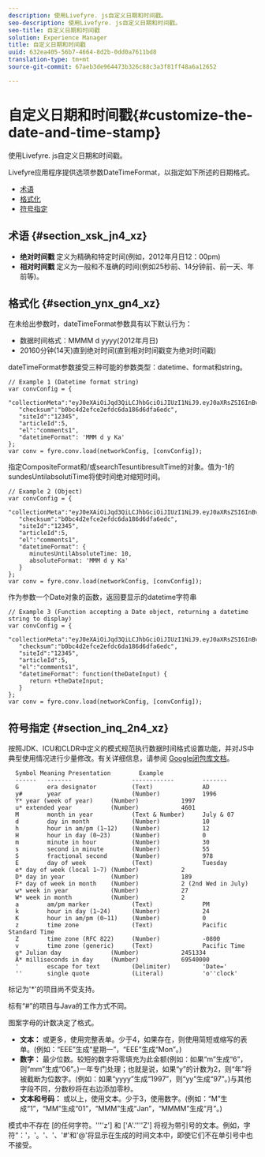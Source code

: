 ```yaml
---
description: 使用Livefyre. js自定义日期和时间戳。
seo-description: 使用Livefyre. js自定义日期和时间戳。
seo-title: 自定义日期和时间戳
solution: Experience Manager
title: 自定义日期和时间戳
uuid: 632ea405-56b7-4664-8d2b-0dd0a7611bd8
translation-type: tm+mt
source-git-commit: 67aeb3de964473b326c88c3a3f81ff48a6a12652

---
```



# 自定义日期和时间戳{#customize-the-date-and-time-stamp}

使用Livefyre. js自定义日期和时间戳。

Livefyre应用程序提供选项参数DateTimeFormat，以指定如下所述的日期格式。

* [术语](#c_date_time_stamp/section_xsk_jn4_xz)
* [格式化](#c_date_time_stamp/section_ynx_gn4_xz)
* [符号指定](#c_date_time_stamp/section_inq_2n4_xz)

## 术语 {#section_xsk_jn4_xz}

* **绝对时间戳** 定义为精确和特定时间(例如，2012年月日12：00pm)
* **相对时间戳** 定义为一般和不准确的时间(例如25秒前、14分钟前、前一天、年前等)。

## 格式化 {#section_ynx_gn4_xz}

在未给出参数时，dateTimeFormat参数具有以下默认行为：

* 数据时间格式：MMMM d yyyy(2012年月日)
* 20160分钟(14天)直到绝对时间(直到相对时间戳变为绝对时间戳)

dateTimeFormat参数接受三种可能的参数类型：datetime、format和string。

```
// Example 1 (Datetime format string)  
var convConfig = { 
   "collectionMeta":"eyJ0eXAiOiJqd3QiLCJhbGciOiJIUzI1NiJ9.eyJ0aXRsZSI6InBvc3QgMiIsInVybCI6Imh0dHA6XC9cL29yYW5nZXNhcmVncmVhdC5jb21cL3VzZWExcDcwXzEyXC8_cD01IiwidGFncyI6IiIsImNoZWNrc3VtIjoiYjBiYzRkMmVmY2UyZWZkYzZkYTE4NmQ2ZGZhNmVkYzAiLCJhcnRpY2xlSWQiOjV9.XZJTJgwpiFZCQ6dv8vvl91sMbFSJndzZPTHhmtOaImo", 
   "checksum":"b0bc4d2efce2efdc6da186d6dfa6edc", 
   "siteId":"12345", 
   "articleId":5, 
   "el":"comments1", 
   "datetimeFormat": 'MMM d y Ka' 
}; 
var conv = fyre.conv.load(networkConfig, [convConfig]);
```

指定CompositeFormat和/或searchTesuntibresultTime的对象。值为-1的sundesUntilabsolutiTime将使时间绝对缩短时间。

```
// Example 2 (Object)  
var convConfig = { 
   "collectionMeta":"eyJ0eXAiOiJqd3QiLCJhbGciOiJIUzI1NiJ9.eyJ0aXRsZSI6InBvc3QgMiIsInVybCI6Imh0dHA6XC9cL29yYW5nZXNhcmVncmVhdC5jb21cL3VzZWExcDcwXzEyXC8_cD01IiwidGFncyI6IiIsImNoZWNrc3VtIjoiYjBiYzRkMmVmY2UyZWZkYzZkYTE4NmQ2ZGZhNmVkYzAiLCJhcnRpY2xlSWQiOjV9.XZJTJgwpiFZCQ6dv8vvl91sMbFSJndzZPTHhmtOaImo", 
   "checksum":"b0bc4d2efce2efdc6da186d6dfa6edc", 
   "siteId":"12345", 
   "articleId":5, 
   "el":"comments1", 
   "datetimeFormat": { 
      minutesUntilAbsoluteTime: 10, 
      absoluteFormat: 'MMM d y Ka' 
   } 
};  
var conv = fyre.conv.load(networkConfig, [convConfig]);
```

作为参数一个Date对象的函数，返回要显示的datetime字符串

```
// Example 3 (Function accepting a Date object, returning a datetime string to display) 
var convConfig = { 
   "collectionMeta":"eyJ0eXAiOiJqd3QiLCJhbGciOiJIUzI1NiJ9.eyJ0aXRsZSI6InBvc3QgMiIsInVybCI6Imh0dHA6XC9cL29yYW5nZXNhcmVncmVhdC5jb21cL3VzZWExcDcwXzEyXC8_cD01IiwidGFncyI6IiIsImNoZWNrc3VtIjoiYjBiYzRkMmVmY2UyZWZkYzZkYTE4NmQ2ZGZhNmVkYzAiLCJhcnRpY2xlSWQiOjV9.XZJTJgwpiFZCQ6dv8vvl91sMbFSJndzZPTHhmtOaImo", 
   "checksum":"b0bc4d2efce2efdc6da186d6dfa6edc", 
   "siteId":"12345", 
   "articleId":5, 
   "el":"comments1", 
   "datetimeFormat": function(theDateInput) { 
      return +theDateInput; 
   } 
};  
var conv = fyre.conv.load(networkConfig, [convConfig]);
```

## 符号指定 {#section_inq_2n4_xz}

按照JDK、ICU和CLDR中定义的模式规范执行数据时间格式设置功能，并对JS中典型使用情况进行少量修改。有关详细信息，请参阅 [Google闭包库文档](https://developers.google.com/closure/library/docs/overview)。

```
  Symbol Meaning Presentation        Example 
  ------   -------                 ------------        ------- 
  G        era designator          (Text)              AD 
  y#       year                    (Number)            1996 
  Y* year (week of year)     (Number)            1997 
  u* extended year           (Number)            4601 
  M        month in year           (Text & Number)     July & 07 
  d        day in month            (Number)            10 
  h        hour in am/pm (1~12)    (Number)            12 
  H        hour in day (0~23)      (Number)            0 
  m        minute in hour          (Number)            30 
  s        second in minute        (Number)            55 
  S        fractional second       (Number)            978 
  E        day of week             (Text)              Tuesday 
  e* day of week (local 1~7) (Number)            2 
  D* day in year             (Number)            189 
  F* day of week in month    (Number)            2 (2nd Wed in July) 
  w* week in year            (Number)            27 
  W* week in month           (Number)            2 
  a        am/pm marker            (Text)              PM 
  k        hour in day (1~24)      (Number)            24 
  K        hour in am/pm (0~11)    (Number)            0 
  z        time zone               (Text)              Pacific Standard Time 
  Z        time zone (RFC 822)     (Number)            -0800 
  v        time zone (generic)     (Text)              Pacific Time 
  g* Julian day              (Number)            2451334 
  A* milliseconds in day     (Number)            69540000 
  '        escape for text         (Delimiter)         'Date=' 
  ''       single quote            (Literal)           'o''clock'
```

标记为'*'的项目尚不受支持。

标有“#”的项目与Java的工作方式不同。

图案字母的计数决定了格式。

* **文本：** 或更多，使用完整表单。少于4，如果存在，则使用简短或缩写的表单。(例如：“EEE”生成“星期一”，“EEE”生成“Mon”。)
* **数字：** 最少位数。较短的数字将零填充为此金额(例如：如果“m”生成“6”，则“mm”生成“06”。)一年专门处理；也就是说，如果“y”的计数为2，则“年”将被截断为位数字。(例如：如果“yyyy”生成“1997”，则“yy”生成“97”。)与其他字段不同，分数秒将在右边添加零秒。
* **文本和号码：** 或以上，使用文本。少于3，使用数字。(例如：“M”生成“1”，“MM”生成“01”，“MMM”生成“Jan”，“MMMM”生成“月”。)

模式中不存在 [的任何字符。''''z'] 和 ['A'.''''Z'] 将视为带引号的文本。例如，字符“：'，'。'、'、'#'和'@'将显示在生成的时间文本中，即使它们不在单引号中也不接受。
